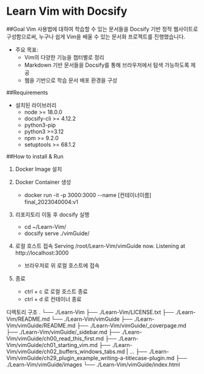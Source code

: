 # Learn Vim with Docsify

##Goal
Vim 사용법에 대하여 학습할 수 있는 문서들을 Docsify 기반 정적 웹사이트로 구성함으로써, 누구나 쉽게 Vim을 배울 수 있는 문서화 프로젝트를 진행했습니다.

- 주요 목표:
    - Vim의 다양한 기능을 챕터별로 정리
    - Markdown 기반 문서들을 Docsify를 통해 브라우저에서 탐색 가능하도록 제공
    - 웹을 기반으로 학습 문서 배포 환경을 구성


##Requirements
- 설치된 라이브러리
    - node >= 18.0.0
    - docsify-cli >= 4.12.2
    - python3-pip
    - python3 >=3.12
    - npm >= 9.2.0
    - setuptools >= 68.1.2


##How to install & Run

1. Docker Image 설치

2. Docker Container 생성
    - docker run -it -p 3000:3000 --name [컨테이너이름] final_2023040004:v1

3. 리포지토리 이동 후 docsify 실행
    - cd ~/Learn-Vim/
    - docsify serve ./vimGuide/

4. 로컬 호스트 접속
Serving /root/Learn-Vim/vimGuide now.
Listening at http://localhost:3000
    - 브라우저로 위 로컬 호스트에 접속

5. 종료
    - ctrl + c 로 로컬 호스트 종료
    - ctrl + d 로 컨테이너 종료

디렉토리 구조
.
└── ./Learn-Vim
    ├── ./Learn-Vim/LICENSE.txt
    ├── ./Learn-Vim/README.md
    └── ./Learn-Vim/vimGuide
        ├── ./Learn-Vim/vimGuide/README.md
        ├── ./Learn-Vim/vimGuide/_coverpage.md
        ├── ./Learn-Vim/vimGuide/_sidebar.md
        ├── ./Learn-Vim/vimGuide/ch00_read_this_first.md
        ├── ./Learn-Vim/vimGuide/ch01_starting_vim.md
        ├── ./Learn-Vim/vimGuide/ch02_buffers_windows_tabs.md
        |   ...
        ├── ./Learn-Vim/vimGuide/ch29_plugin_example_writing-a-titlecase-plugin.md
        ├── ./Learn-Vim/vimGuide/images
        └── ./Learn-Vim/vimGuide/index.html
